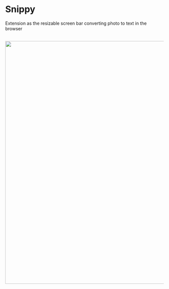 # Snippy



Extension as the resizable screen bar converting photo to text in the browser

<br/>


<div align="center">
<img src = 'https://github.com/dkliachkovski/Snippy/blob/Images/snippy_fist_gif.gif' , width = '1024px', height = '770px'>

<div/>
